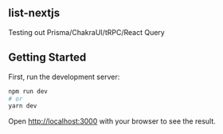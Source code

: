 ## list-nextjs

Testing out Prisma/ChakraUI/tRPC/React Query

## Getting Started

First, run the development server:

```bash
npm run dev
# or
yarn dev
```

Open [http://localhost:3000](http://localhost:3000) with your browser to see the result.

